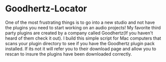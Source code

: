 # Goodhertz-Locator
One of the most frustrating things is to go into a new studio and not have the plugins you need to start working on an audio projects! My favorite third party plugins are created by a company called Goodhertz(If you haven't heard of them check it out). I build this simple script for Mac computers that scans your plugin directory to see if you have the Goodhertz plugin pack installed. If its not it will refer you to their download page and allow you to rescan to insure the plugins have been downloaded correctly.
